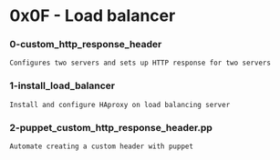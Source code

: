 # 0x0F - Load balancer

### 0-custom_http_response_header

    Configures two servers and sets up HTTP response for two servers

### 1-install_load_balancer

    Install and configure HAproxy on load balancing server

### 2-puppet_custom_http_response_header.pp

    Automate creating a custom header with puppet
